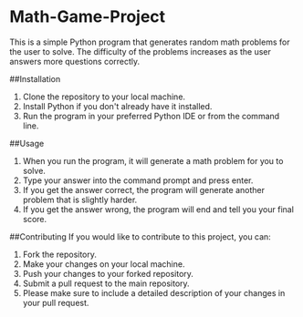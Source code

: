 # Math-Game-Project
This is a simple Python program that generates random math problems for the user to solve. The difficulty of the problems increases as the user answers more questions correctly.

##Installation
1. Clone the repository to your local machine.
2. Install Python if you don't already have it installed.
3. Run the program in your preferred Python IDE or from the command line.

##Usage
1. When you run the program, it will generate a math problem for you to solve.
2. Type your answer into the command prompt and press enter.
3. If you get the answer correct, the program will generate another problem that is slightly harder.
4. If you get the answer wrong, the program will end and tell you your final score.


##Contributing
If you would like to contribute to this project, you can:

1. Fork the repository.
2. Make your changes on your local machine.
3. Push your changes to your forked repository.
4. Submit a pull request to the main repository.
5. Please make sure to include a detailed description of your changes in your pull request.


